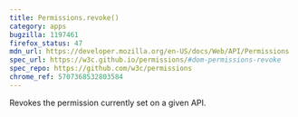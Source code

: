 ```yaml
---
title: Permissions.revoke()
category: apps
bugzilla: 1197461
firefox_status: 47
mdn_url: https://developer.mozilla.org/en-US/docs/Web/API/Permissions
spec_url: https://w3c.github.io/permissions/#dom-permissions-revoke
spec_repo: https://github.com/w3c/permissions
chrome_ref: 5707368532803584
---
```


Revokes the permission currently set on a given API.
